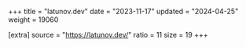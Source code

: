 +++
title = "latunov.dev"
date = "2023-11-17"
updated = "2024-04-25"
weight = 19060

[extra]
source = "https://latunov.dev/"
ratio = 11
size = 19
+++
